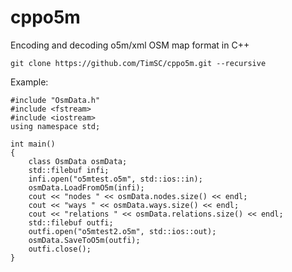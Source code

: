 # cppo5m
Encoding and decoding o5m/xml OSM map format in C++

	git clone https://github.com/TimSC/cppo5m.git --recursive

Example:

	#include "OsmData.h"
	#include <fstream>
	#include <iostream>
	using namespace std;

	int main()
	{
		class OsmData osmData;
		std::filebuf infi;
		infi.open("o5mtest.o5m", std::ios::in);
		osmData.LoadFromO5m(infi);
		cout << "nodes " << osmData.nodes.size() << endl;
		cout << "ways " << osmData.ways.size() << endl;
		cout << "relations " << osmData.relations.size() << endl;
		std::filebuf outfi;
		outfi.open("o5mtest2.o5m", std::ios::out);
		osmData.SaveToO5m(outfi);
		outfi.close();
	}

